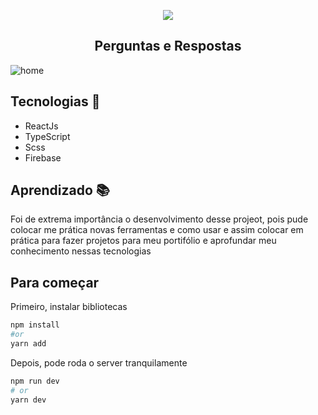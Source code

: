 
<p align="center">
  <img src="https://user-images.githubusercontent.com/47863213/123531426-e5b52280-d6da-11eb-9dc5-1c1f0ed334ef.png" />
  <h2 align="center">Perguntas e Respostas</h2>
</p>

![home](https://user-images.githubusercontent.com/47863213/123531406-a71f6800-d6da-11eb-9668-101b94063742.png)

## Tecnologias 🚀

- ReactJs
- TypeScript
- Scss
- Firebase


## Aprendizado 📚

Foi de extrema importância o desenvolvimento desse projeot, pois pude colocar me prática novas ferramentas e como usar e assim colocar em prática para fazer projetos para meu portifólio e aprofundar meu conhecimento nessas tecnologias


## Para começar

Primeiro, instalar bibliotecas

```bash
npm install
#or
yarn add
```
Depois, pode roda o server tranquilamente

```bash
npm run dev
# or
yarn dev
```
